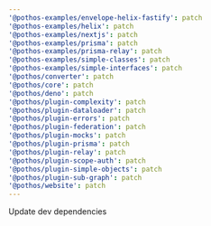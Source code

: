 ```yaml
---
'@pothos-examples/envelope-helix-fastify': patch
'@pothos-examples/helix': patch
'@pothos-examples/nextjs': patch
'@pothos-examples/prisma': patch
'@pothos-examples/prisma-relay': patch
'@pothos-examples/simple-classes': patch
'@pothos-examples/simple-interfaces': patch
'@pothos/converter': patch
'@pothos/core': patch
'@pothos/deno': patch
'@pothos/plugin-complexity': patch
'@pothos/plugin-dataloader': patch
'@pothos/plugin-errors': patch
'@pothos/plugin-federation': patch
'@pothos/plugin-mocks': patch
'@pothos/plugin-prisma': patch
'@pothos/plugin-relay': patch
'@pothos/plugin-scope-auth': patch
'@pothos/plugin-simple-objects': patch
'@pothos/plugin-sub-graph': patch
'@pothos/website': patch
---
```


Update dev dependencies
